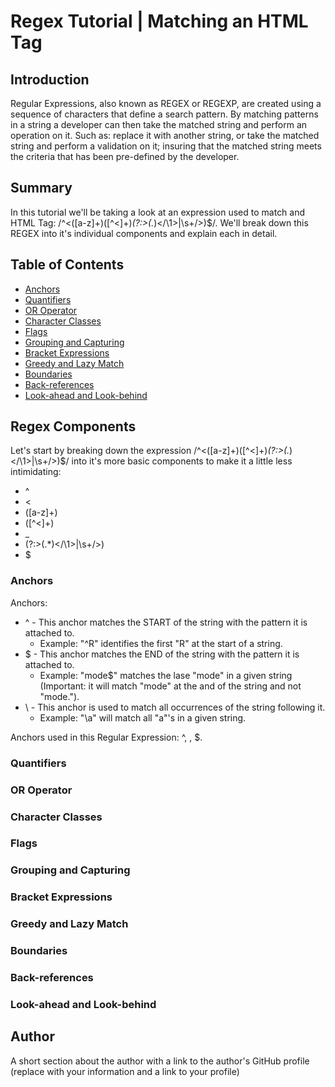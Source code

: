 <!-- # Title (replace with your title) -->

# Regex Tutorial | Matching an HTML Tag

<!-- Introductory paragraph (replace this with your text) -->

## Introduction

Regular Expressions, also known as REGEX or REGEXP, are created using a sequence of characters that define a search pattern. By matching patterns in a string a developer can then take the matched string and perform an operation on it. Such as: replace it with another string, or take the matched string and perform a validation on it; insuring that the matched string meets the criteria that has been pre-defined by the developer.

## Summary

<!-- Briefly summarize the regex you will be describing and what you will explain. Include a code snippet of the regex. Replace this text with your summary. -->

In this tutorial we'll be taking a look at an expression used to match and HTML Tag: /^<([a-z]+)([^<]+)_(?:>(._)<\/\1>|\s+\/>)$/. We'll break down this REGEX into it's individual components and explain each in detail.

## Table of Contents

- [Anchors](#anchors)
- [Quantifiers](#quantifiers)
- [OR Operator](#or-operator)
- [Character Classes](#character-classes)
- [Flags](#flags)
- [Grouping and Capturing](#grouping-and-capturing)
- [Bracket Expressions](#bracket-expressions)
- [Greedy and Lazy Match](#greedy-and-lazy-match)
- [Boundaries](#boundaries)
- [Back-references](#back-references)
- [Look-ahead and Look-behind](#look-ahead-and-look-behind)

## Regex Components

Let's start by breaking down the expression /^<([a-z]+)([^<]+)_(?:>(._)<\/\1>|\s+\/>)$/ into it's more basic components to make it a little less intimidating:

- ^
- <
- ([a-z]+)
- ([^<]+)
- \_
- (?:>(.\*)<\/\1>|\s+\/>)
- $

### Anchors

Anchors:

- ^ - This anchor matches the START of the string with the pattern it is attached to.
  - Example: "^R" identifies the first "R" at the start of a string.
- $ - This anchor matches the END of the string with the pattern it is attached to.
  - Example: "mode$" matches the lase "mode" in a given string (Important: it will match "mode" at the and of the string and not "mode.").
- \ - This anchor is used to match all occurrences of the string following it.
  - Example: "\a" will match all "a"'s in a given string.

Anchors used in this Regular Expression: ^, \, $.

### Quantifiers

### OR Operator

### Character Classes

### Flags

### Grouping and Capturing

### Bracket Expressions

### Greedy and Lazy Match

### Boundaries

### Back-references

### Look-ahead and Look-behind

## Author

A short section about the author with a link to the author's GitHub profile (replace with your information and a link to your profile)
